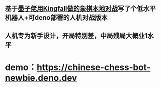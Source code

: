 ## 基于[墨子佬用Kingfall做的象棋本地对战](https://linux.do/t/topic/706557)写了个低水平机器人+可deno部署的人机对战版本
## 人机专为新手设计，开局特别差，中局残局大概业1水平

# demo：https://chinese-chess-bot-newbie.deno.dev
